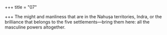 +++
title = "07"

+++
The might and manliness that are in the Nahuṣa territories, Indra, or the brilliance that belongs to the five settlements—bring them here: all  the masculine powers altogether. 